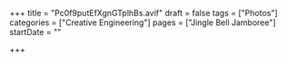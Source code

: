 +++
title = "Pc0f9putEfXgnGTplhBs.avif"
draft = false
tags = ["Photos"]
categories = ["Creative Engineering"]
pages = ["Jingle Bell Jamboree"]
startDate = ""

+++
